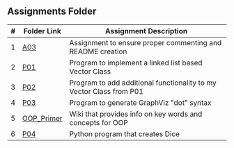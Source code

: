 ##  Assignments Folder

|   #   | Folder Link | Assignment Description |
| :---: | ----------- | ---------------------- |
|   1   |[A03](https://github.com/bsmith578/2143-OOP-Smith/tree/main/Assignments/A03)|Assignment to ensure proper commenting and README creation|
|   2   |[P01](https://github.com/bsmith578/2143-OOP-Smith/tree/main/Assignments/P01)|Program to implement a linked list based Vector Class|
|   3   |[P02](https://github.com/bsmith578/2143-OOP-Smith/tree/main/Assignments/P02)|Program to add additional functionality to my Vector Class from P01|
|   4   |[P03](https://github.com/bsmith578/2143-OOP-Smith/tree/main/Assignments/P03)|Program to generate GraphViz "dot" syntax|
|   5   |[OOP_Primer](https://github.com/bsmith578/2143-OOP-Smith/tree/main/Assignments/OOP_Primer)|Wiki that provides info on key words and concepts for OOP|
|   6   |[P04](https://github.com/bsmith578/2143-OOP-Smith/tree/main/Assignments/P04)|Python program that creates Dice|
